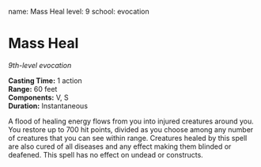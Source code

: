 name: Mass Heal
level: 9
school: evocation

# Mass Heal 
_9th-level evocation_ 


**Casting Time:** 1 action    
**Range:** 60 feet    
**Components:** V, S    
**Duration:** Instantaneous 

A flood of healing energy flows from you into injured creatures around you. You restore up to 700 hit points, divided as you choose among any number of creatures that you can see within range. Creatures healed by this spell are also cured of all diseases and any effect making them blinded or deafened. This spell has no effect on undead or constructs. 